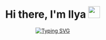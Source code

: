 <h1 align="center">Hi there, I'm Ilya</a> 
<img src="https://github.com/blackcater/blackcater/raw/main/images/Hi.gif" height="32"/></h1>
<div style="text-align: center">
<a href="https://git.io/typing-svg"><img src="https://readme-typing-svg.herokuapp.com?font=Fira+Code&pause=1000&width=435&lines=Python+student" alt="Typing SVG" /></a>
</div>
<!--
**DanzuSama/DanzuSama** is a ✨ _special_ ✨ repository because its `README.md` (this file) appears on your GitHub profile.

Here are some ideas to get you started:

- 🔭 I’m currently working on ...
- 🌱 I’m currently learning ...
- 👯 I’m looking to collaborate on ...
- 🤔 I’m looking for help with ...
- 💬 Ask me about ...
- 📫 How to reach me: ...
- 😄 Pronouns: ...
- ⚡ Fun fact: ...
-->
